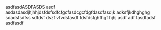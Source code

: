 asdfasdASDFASDS
asdf asdasdasdjhjhhjdsfdsfsdfcfgcfasdcgcfdgfdasdfasd;k adksfjkdhghghg
sdadsfsdfss
sdfdsf
dszf
vfvdsfasdf
fdsfdsfghfhgf
hjhj
asdf
adf
fasdfadsf
asdfasdf
